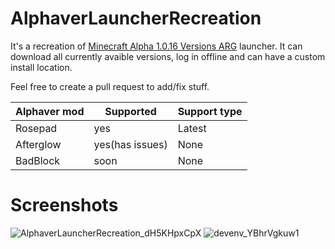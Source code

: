 # AlphaverLauncherRecreation
It's a recreation of [Minecraft Alpha 1.0.16 Versions ARG](https://www.youtube.com/@user-le2ev9cj8q) launcher.
It can download all currently avaible versions, log in offline and can have a custom install location.

Feel free to create a pull request to add/fix stuff.

| Alphaver mod      | Supported       | Support type |
|-------------------|-----------------|--------------|
| Rosepad           | yes             | Latest       |
| Afterglow         | yes(has issues) | None         |
| BadBlock          | soon            | None         |

# Screenshots
![AlphaverLauncherRecreation_dH5KHpxCpX](https://user-images.githubusercontent.com/99086327/218202963-a546e791-478f-47fc-b55a-ef59aa82d417.png)
![devenv_YBhrVgkuw1](https://user-images.githubusercontent.com/99086327/218203013-39ff2fc7-6fb1-491e-849e-20ad6279a6d4.gif)
